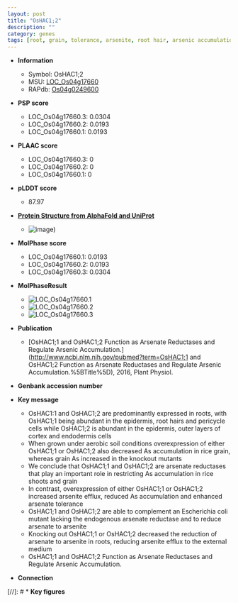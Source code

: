 ```yaml
---
layout: post
title: "OsHAC1;2"
description: ""
category: genes
tags: [root, grain, tolerance, arsenite, root hair, arsenic accumulation]
---
```


* **Information**  
    + Symbol: OsHAC1;2  
    + MSU: [LOC_Os04g17660](http://rice.plantbiology.msu.edu/cgi-bin/ORF_infopage.cgi?orf=LOC_Os04g17660)  
    + RAPdb: [Os04g0249600](http://rapdb.dna.affrc.go.jp/viewer/gbrowse_details/irgsp1?name=Os04g0249600)  

* **PSP score**  
    + LOC_Os04g17660.3: 0.0304 
    + LOC_Os04g17660.2: 0.0193 
    + LOC_Os04g17660.1: 0.0193 

* **PLAAC score**  
    + LOC_Os04g17660.3: 0 
    + LOC_Os04g17660.2: 0 
    + LOC_Os04g17660.1: 0 

* **pLDDT score**
    + 87.97

* **[Protein Structure from AlphaFold and UniProt](https://www.uniprot.org/uniprotkb/Q0JEL3/entry#structure)**
    + ![image](https://ricepsp.github.io/images/Q0/AF-Q0JEL3-F1.png))

* **MolPhase score**
    + LOC_Os04g17660.1: 0.0193
    + LOC_Os04g17660.2: 0.0193
    + LOC_Os04g17660.3: 0.0304

* **MolPhaseResult**
    + ![LOC_Os04g17660.1](https://ricepsp.github.io/pictures/LOC_Os04g/LOC_Os04g17660.1.png)
    + ![LOC_Os04g17660.2](https://ricepsp.github.io/pictures/LOC_Os04g/LOC_Os04g17660.2.png)
    + ![LOC_Os04g17660.3](https://ricepsp.github.io/pictures/LOC_Os04g/LOC_Os04g17660.3.png)

* **Publication**  
    + [OsHAC1;1 and OsHAC1;2 Function as Arsenate Reductases and Regulate Arsenic Accumulation.](http://www.ncbi.nlm.nih.gov/pubmed?term=OsHAC1;1 and OsHAC1;2 Function as Arsenate Reductases and Regulate Arsenic Accumulation.%5BTitle%5D), 2016, Plant Physiol.

* **Genbank accession number**  

* **Key message**  
    + OsHAC1:1 and OsHAC1;2 are predominantly expressed in roots, with OsHAC1;1 being abundant in the epidermis, root hairs and pericycle cells while OsHAC1;2 is abundant in the epidermis, outer layers of cortex and endodermis cells
    + When grown under aerobic soil conditions overexpression of either OsHAC1;1 or OsHAC1;2 also decreased As accumulation in rice grain, whereas grain As increased in the knockout mutants
    + We conclude that OsHAC1;1 and OsHAC1;2 are arsenate reductases that play an important role in restricting As accumulation in rice shoots and grain
    + In contrast, overexpression of either OsHAC1;1 or OsHAC1;2 increased arsenite efflux, reduced As accumulation and enhanced arsenate tolerance
    + OsHAC1;1 and OsHAC1;2 are able to complement an Escherichia coli mutant lacking the endogenous arsenate reductase and to reduce arsenate to arsenite
    + Knocking out OsHAC1;1 or OsHAC1;2 decreased the reduction of arsenate to arsenite in roots, reducing arsenite efflux to the external medium
    + OsHAC1;1 and OsHAC1;2 Function as Arsenate Reductases and Regulate Arsenic Accumulation.

* **Connection**  

[//]: # * **Key figures**  


